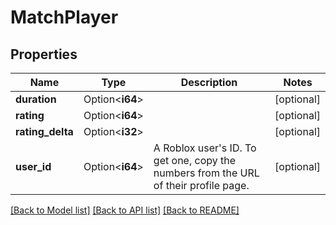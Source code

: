 # MatchPlayer

## Properties

Name | Type | Description | Notes
------------ | ------------- | ------------- | -------------
**duration** | Option<**i64**> |  | [optional]
**rating** | Option<**i64**> |  | [optional]
**rating_delta** | Option<**i32**> |  | [optional]
**user_id** | Option<**i64**> | A Roblox user's ID. To get one, copy the numbers from the URL of their profile page. | [optional]

[[Back to Model list]](../README.md#documentation-for-models) [[Back to API list]](../README.md#documentation-for-api-endpoints) [[Back to README]](../README.md)


